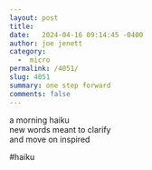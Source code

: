 ```yaml
---
layout: post
title:  
date:   2024-04-16 09:14:45 -0400
author: joe jenett
category:
  -  micro
permalink: /4051/
slug: 4051
summary: one step forward
comments: false
---
```

a morning haiku<br>
new words meant to clarify<br>
and move on inspired

#haiku

<a style="display:none;" href="https://brid.gy/publish/mastodon"><small>(cross-posted to mastodon)</small></a>